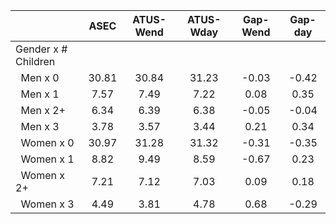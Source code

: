 
|                      |         ASEC |    ATUS-Wend |    ATUS-Wday |     Gap-Wend |      Gap-day |
| -------------------- | :----------: | :----------: | :----------: | :----------: | :----------: |
| Gender x # Children  |              |              |              |              |              |
| &nbsp;&nbsp;Men x 0  |        30.81 |        30.84 |        31.23 |        -0.03 |        -0.42 |
| &nbsp;&nbsp;Men x 1  |         7.57 |         7.49 |         7.22 |         0.08 |         0.35 |
| &nbsp;&nbsp;Men x 2+ |         6.34 |         6.39 |         6.38 |        -0.05 |        -0.04 |
| &nbsp;&nbsp;Men x 3  |         3.78 |         3.57 |         3.44 |         0.21 |         0.34 |
| &nbsp;&nbsp;Women x 0 |        30.97 |        31.28 |        31.32 |        -0.31 |        -0.35 |
| &nbsp;&nbsp;Women x 1 |         8.82 |         9.49 |         8.59 |        -0.67 |         0.23 |
| &nbsp;&nbsp;Women x 2+ |         7.21 |         7.12 |         7.03 |         0.09 |         0.18 |
| &nbsp;&nbsp;Women x 3 |         4.49 |         3.81 |         4.78 |         0.68 |        -0.29 |

